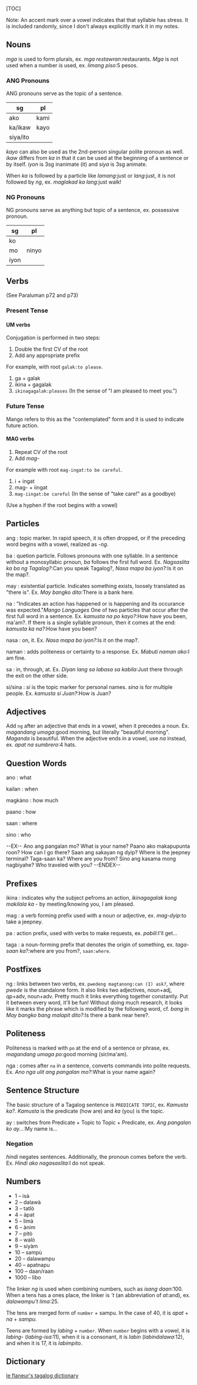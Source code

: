 [TOC]

Note: An accent mark over a vowel indicates that that syllable has stress. It is included randomly, since I don't always explicitly mark it in my notes.

## Nouns

_mga_ is used to form plurals, ex. _mga restawran_:restaurants. _Mga_ is not used when a number is used, ex. _limang piso_:5 pesos.

### ANG Pronouns

ANG pronouns serve as the topic of a sentence. 

 sg       | pl
----------|----
 ako      | kami
 ka/ikaw  | kayo
 siya/ito | 

_kayo_ can also be used as the 2nd-person singular polite pronoun as well. _ikaw_ differs from _ka_ in that it can be used at the beginning of a sentence or by itself. _iyon_ is 3sg inanimate (it) and _siya_ is 3sg animate.

When _ka_ is followed by a particle like _lamang_:just or _lang_:just, it is not followed by _ng_, ex. _maglakad ka lang_:just walk!

### NG Pronouns

NG pronouns serve as anything but topic of a sentence, ex. possessive pronoun.

 sg   | pl
------|----
 ko   |
 mo   | ninyo
 iyon |

## Verbs

(See Paraluman p72 and p73)

### Present Tense

#### UM verbs

Conjugation is performed in two steps:

1. Double the first CV of the root
2. Add any appropriate prefix

For example, with root `galak:to please`.

1. ga + galak
2. ikina + gagalak
3. `ikinagagalak:pleases` (In the sense of "I am pleased to meet you.")

### Future Tense

Mango refers to this as the "contemplated" form and it is used to indicate future action.

#### MAG verbs

1. Repeat CV of the root
2. Add _mag-_

For example with root `mag-ingat:to be careful`.

1. i + ingat
2. mag- + iingat
3. `mag-iingat:be careful` (In the sense of "take care!" as a goodbye)

(Use a hyphen if the root begins with a vowel)

## Particles

ang
: topic marker.  In rapid speech, it is often dropped, or if the preceding word begins with a vowel, realized as _-ng_.

ba
: quetion particle. Follows pronouns with one syllable. In a sentence without a monosyllabic prnoun, _ba_ follows the first full word. Ex. _Nagsaslita ka ba ng Tagalog?_:Can you speak Tagalog?, _Nasa mapa ba iyon?_:Is it on the map?.

may
: existential particle. Indicates something exists, loosely translated as "there is". Ex. _May bangko dito_:There is a bank here.

na
: "Indicates an action has happened or is happening and its occurance was expected."<cite>Mango Languages</cite> One of two particles that occur after the first full word in a sentence. Ex. _kamusta na po kayo?_:How have you been, ma'am?. If there is a single syllable pronoun, then it comes at the end: _kamusta ka na?_:How have you been?

nasa
: on, it. Ex. _Nasa mapa ba iyon?_:Is it on the map?.

naman
: adds politeness or certainty to a response. Ex. _Mabuti naman ako_:I am fine.

sa
: in, through, at. Ex. _Diyan lang sa labasa sa kabila_:Just there through the exit on the other side.

si/sina
: _si_ is the topic marker for personal names. _sina_ is for multiple people. Ex. _kamusta si Juan?_:How is Juan?

## Adjectives

Add `ng` after an adjective that ends in a vowel, when it precedes a noun. Ex. _magandang umaga_:good morning, but literally "beautiful morning".  _Maganda_ is beautiful. When the adjective ends in a vowel, use _na_ instead, ex. _apat na sumbrero_:4 hats.

## Question Words

ano
: what

kailan
: when

magkàno
: how much

paano
: how

saan
: where

sino
: who

--EX--
Ano ang pangalan mo?
What is your name?
Paano ako makapupunta roon?
How can I go there?
Saan ang sakayan ng dyip?
Where is the jeepney terminal?
Taga-saan ka?
Where are you from?
Sino ang kasama mong nagbiyahe?
Who traveled with you?
--ENDEX--

## Prefixes

ikina
: indicates why the subject pefroms an action, _ikinagagalak kong makilala ka_ - by meeting/knowing you, I am pleased.

mag
: a verb forming prefix used with a noun or adjective, ex. _mag-dyip_:to take a jeepney.

pa
: action prefix, used with verbs to make requests, ex. _pabili_:I'll get...

taga
: a noun-forming prefix that denotes the origin of something, ex. _taga-saan ka?_:where are you from?, `saan:where`.

## Postfixes

ng
: links between two verbs, ex. `pwedeng magtanong:can (I) ask?`, where _pwede_ is the standalone form. It also links two adjectives, noun+adj, qp+adv, noun+adv. Pretty much it links everything together constantly. Put it between every word, it'll be fun! Without doing much research, it looks like it marks the phrase which is modified by the following word, cf. _bang_ in _May bangko bang malapit dito?_:Is there a bank near here?.

## Politeness

Politeness is marked with `po` at the end of a sentence or phrase, ex. _magandang umaga po_:good morning (sir/ma'am).

nga
: comes after `na` in a sentence, converts commands into polite requests. Ex. _Ano nga ulit ang pangalan mo?_:What is your name again?

## Sentence Structure

The basic structure of a Tagalog sentence is `PREDICATE TOPIC`, ex. _Kamusta ka?_. _Kamusta_ is the predicate (how are) and _ka_ (you) is the topic.

ay
: switches from Predicate + Topic to Topic + Predicate, ex. _Ang pangalan ko ay..._:My name is...

### Negation

_hindi_ negates sentences. Additionally, the pronoun comes before the verb. Ex. _Hindi ako nagasaslita_:I do not speak.

## Numbers

* 1 – isà
* 2 – dalawà
* 3 – tatlò
* 4 – àpat
* 5 – limà
* 6 – ànim
* 7 – pitò
* 8 – walò
* 9 – siyàm
* 10 – sampù
* 20 – dalawampu
* 40 – apatnapu
* 100 – daan/raan
* 1000 – lìbo

The linker _ng_ is used when combining numbers, such as _isang daan_:100.
When a tens has a ones place, the linker is _'t_ (an abbreviation of _at_:and), ex. _dalawampu't lima_:25.

The tens are merged form of `number` + sampu. In the case of 40, it is _apat_ + _na_ + _sampu_.

Teens are formed by _labing_ + `number`. When `number` begins with a vowel, it is _labing-_ (_labing-isa_:11), when it is a consonant, it is _labin_ (_labindalawa_:12), and when it is 17, it is _labimpito_.

## Dictionary
[le flaneur's tagalog dictionary](tagalog/dict)

